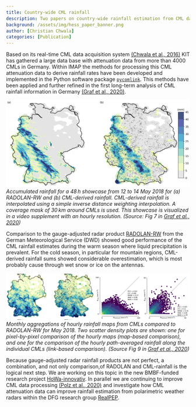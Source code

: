 ```yaml
---
title: Country-wide CML rainfall
description: Two papers on country-wide rainfall estimation from CML data in Germany
background: /assets/img/hess_paper_banner.png
author: [Christian Chwala]
categories: [Publication]
---
```


Based on its real-time CML data acquisition system [(Chwala et al., 2016)](https://amt.copernicus.org/articles/9/991/2016/) KIT has gathered a large data base with attenuation data from more than 4000 CMLs in Germany. Within IMAP the methods for processing this CML attenuation data to derive rainfall rates have been developed and implemented in the Python software package [`pycomlink`](https://github.com/pycomlink/pycomlink). This methods have been applied and further refined in the first long-term analysis of CML rainfall information in Germany [(Graf et al., 2020)](https://hess.copernicus.org/articles/24/2931/2020/hess-24-2931-2020.html).

![cml_rainfall_48h](/assets/img/hess_paper_cml_rainfall_48h.png)
_Accumulated rainfall for a 48 h showcase from 12 to 14 May 2018 for (a) RADOLAN-RW and (b) CML-derived rainfall. CML-derived rainfall is interpolated using a simple inverse distance weighting interpolation. A coverage mask of 30 km around CMLs is used. This showcase is visualized in a video supplement with an hourly resolution. (Source: Fig 7 in [Graf et al., 2020](https://hess.copernicus.org/articles/24/2931/2020/hess-24-2931-2020.html))_

Comparison to the gauge-adjusted radar product [RADOLAN-RW](https://www.dwd.de/DE/leistungen/radolan/radolan.html) from the German Meteorological Service (DWD) showed good performance of the CML rainfall estimates during the warm season where liquid precipitation is prevalent. For the cold season, in particular for mountain regions, CML-derived rainfall sums showed considerable overestimation, which is most probably cause through wet snow or ice on the antennas.

![cml_rainfall_may_2018](/assets/img/hess_paper_cml_rainfall_may_2018.png)
_Monthly aggregations of hourly rainfall maps from CMLs compared to RADOLAN-RW for May 2018. Two scatter density plots are shown: one for pixel-by-pixel comparison of the hourly maps (map-based comparison), and one for the comparison of the hourly path-averaged rainfall along the individual CMLs (link-based comparison). (Source Fig 9 in [Graf et al., 2020](https://hess.copernicus.org/articles/24/2931/2020/hess-24-2931-2020.html))_

Because gauge-adjusted radar rainfall products are not perfect, a combination, and not only comparison,of RADOLAN and CML-rainfall is the logical next step. We are working on this topic in the new BMBF-funded research project [HoWa-innovativ](https://www.howa-innovativ.sachsen.de/). In parallel we are continuing to improve CML data processing [(Polz et al., 2020)](https://amt.copernicus.org/articles/13/3835/2020/amt-13-3835-2020.html) and investigate how CML attenuation data can improve rainfall estimation from polarimetric weather radars within the DFG research group [RealPEP](https://www2.meteo.uni-bonn.de/realpep/doku.php).